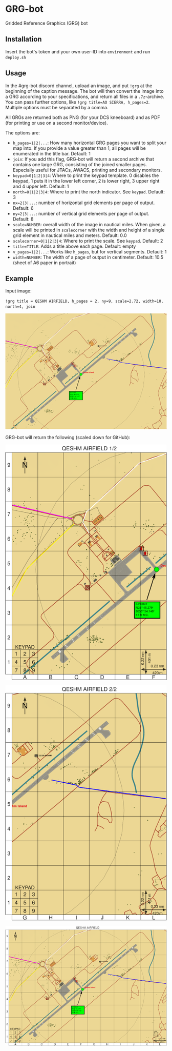 <!---
GRG-bot: provide GRGs for maps via a discord bot
Copyright © 2019 132nd.Professor

This program is free software: you can redistribute it and/or modify
it under the terms of the GNU General Public License as published by
the Free Software Foundation, either version 3 of the License, or
(at your option) any later version.

This program is distributed in the hope that it will be useful,
but WITHOUT ANY WARRANTY; without even the implied warranty of
MERCHANTABILITY or FITNESS FOR A PARTICULAR PURPOSE.  See the
GNU General Public License for more details.

You should have received a copy of the GNU General Public License
along with this program.  If not, see <https://www.gnu.org/licenses/>.
-->
GRG-bot
=======
Gridded Reference Graphics (GRG) bot

Installation
------------
Insert the bot's token and your own user-ID into `environment` and run `deploy.sh`

Usage
-----
In the #grg-bot discord channel, upload an image, and put `!grg` at the beginning of the caption message. The bot will then convert the image into a GRG according to your specifications, and return all files in a `.7z`-archive. You can pass further options, like `!grg title=AO SIERRA, h_pages=2`. Multiple options must be separated by a comma.

All GRGs are returned both as PNG (for your DCS kneeboard) and as PDF (for printing or use on a second monitor/device).

The options are:

* `h_pages=1|2|...`: How many horizontal GRG pages you want to split your map into. If you provide a value greater than 1, all pages will be enumerated in the title bar. Default: 1
* `join`: If you add this flag, GRG-bot will return a second archive that contains one large GRG, consisting of the joined smaller pages. Especially useful for JTACs, AWACS, printing and secondary monitors.
* `keypad=0|1|2|3|4`: Where to print the keypad template. 0 disables the keypad, 1 puts it in the lower left corner, 2 is lower right, 3 upper right and 4 upper left. Default: 1
* `north=0|1|2|3|4`: Where to print the north indicator. See `keypad`. Default: 3
* `nx=2|3|...`: number of horizontal grid elements per page of output. Default: 6
* `ny=2|3|...`: number of vertical grid elements per page of output. Default: 8
* `scale=NUMBER`: overall width of the image in nautical miles. When given, a scale will be printed in `scalecorner` with the width and height of a single grid element in nautical miles and meters. Default: 0.0
* `scalecorner=0|1|2|3|4`: Where to print the scale. See `keypad`. Default: 2
* `title=TITLE`: Adds a title above each page. Default: empty
* `v_pages=1|2|...`: Works like `h_pages`, but for vertical segments. Default: 1
* `width=NUMBER`: The width of a page of output in centimeter. Default: 10.5 (sheet of A6 paper in portrait)

Example
-------
Input image:

`!grg title = QESHM AIRFIELD, h_pages = 2, ny=9, scale=2.72, width=10, north=4, join`

![Input image](doc/QESHM_airfield.png "Input image") 

GRG-bot will return the following (scaled down for GitHub):

![Output page 1](doc/grg-0.png "output page 1") 

![Output page 2](doc/grg-1.png "output page 2") 

![Output page 3](doc/grg-single.png "output page 3") 
